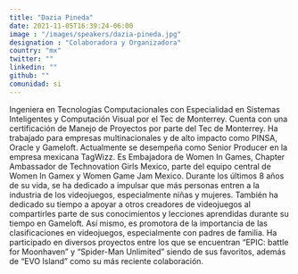 ```yaml
---
title: "Dazia Pineda"
date: 2021-11-05T16:39:24-06:00
image : "/images/speakers/dazia-pineda.jpg"
designation : "Colaboradora y Organizadora"
country: "mx"
twitter: ""
linkedin: ""
github: ""
comunidad: si
---
```


Ingeniera en Tecnologías Computacionales con Especialidad en Sistemas Inteligentes y Computación Visual por el Tec de Monterrey. Cuenta con una certificación de Manejo de Proyectos por parte del Tec de Monterrey. Ha trabajado para empresas multinacionales y de alto impacto como PINSA, Oracle y Gameloft. Actualmente se desempeña como Senior Producer en la empresa mexicana TagWizz. Es Embajadora de Women In Games, Chapter Ambassador de Technovation Girls Mexico, parte del equipo central de Women In Gamex y Women Game Jam Mexico. Durante los últimos 8 años de su vida, se ha dedicado a impulsar que más personas entren a la industria de los videojuegos, especialmente niñas y mujeres. También ha dedicado su tiempo a apoyar a otros creadores de videojuegos al compartirles parte de sus conocimientos y lecciones aprendidas durante su tiempo en Gameloft. Así mismo, es promotora de la importancia de las clasificaciones en videojuegos, especialmente con padres de familia. Ha participado en diversos proyectos entre los que se encuentran “EPIC: battle for Moonhaven” y “Spider-Man Unlimited” siendo de sus favoritos, además de “EVO Island” como su más reciente colaboración.
